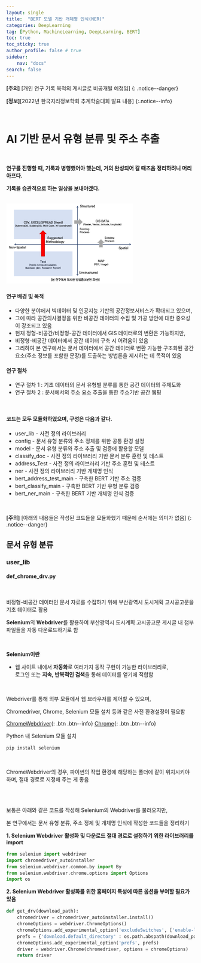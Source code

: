 ```yaml
---
layout: single
title:  "BERT 모델 기반 개체명 인식(NER)"
categories: DeepLearning
tag: [Python, MachineLearning, DeepLearning, BERT]
toc: true
toc_sticky: true
author_profile: false # true
sidebar:
    nav: "docs"
search: false
---
```


**[주의]** [개인 연구 기록 목적의 게시글로 비공개될 예정임]
{: .notice--danger}

**[정보]**[2022년 한국지리정보학회 추계학술대회 발표 내용]
{:.notice--info}

<br>

# AI 기반 문서 유형 분류 및 주소 추출

<br>

**연구를 진행할 때, 기록과 병행했어야 했는데, 거의 완성되어 갈 때즈음 정리하려니 머리 아프다.**

**기록을 습관적으로 하는 일상을 보내야겠다.**

<br>

<img src="../images/2022-12-07-second/research_method_4.png" alt="research_method_4" style="zoom:33%;" />

<div class = "notice--warning">
<h4>연구 배경 및 목적</h4>
<ul>
    <li>다양한 분야에서 빅데이터 및 인공지능 기반의 공간정보서비스가 확대되고 있으며,</li>
    <li>그에 따라 공간의사결정을 위한 비공간 데이터의 수집 및 가공 방안에 대한 중요성이 강조되고 있음</li>
    <li>현재 정형-비공간/비정형-공간 데이터에서 GIS 데이터로의 변환은 가능하지만,</li>
    <li>비정형-비공간 데이터에서 공간 데이터 구축 시 어려움이 있음</li>
    <li>그리하여 본 연구에서는 문서 데이터에서 공간 데이터로 변환 가능한 구조화된 공간 요소(주소 정보를 포함한 문장)를 도출하는 방법론을 제시하는 데 목적이 있음</li>
</ul>
<h4>연구 절차</h4>
<ul>
    <li>연구 절차 1 : 기초 데이터의 문서 유형별 분류를 통한 공간 데이터의 주제도화</li>
    <li>연구 절차 2 : 문서에서의 주소 요소 추출을 통한 주소기반 공간 웹핑</li>
</ul>
</div>

<br>

<div class = "notice--success">
<h4>코드는 모두 모듈화하였으며, 구성은 다음과 같다.</h4>
<ul>
    <li>user_lib - 사전 정의 라이브러리</li>
    <li>config - 문서 유형 분류와 주소 정제를 위한 공통 환경 설정</li>
    <li>model - 문서 유형 분류와 주소 추출 및 검증에 활용할 모델</li>
    <li>classify_doc - 사전 정의 라이브러리 기반 문서 분류 훈련 및 테스트  </li>
    <li>address_Test - 사전 정의 라이브러리 기반 주소 훈련 및 테스트</li>
    <li>ner - 사전 정의 라이브러리 기반 개체명 인식</li>
    <li>bert_address_test_main - 구축한 BERT 기반 주소 검증</li>
    <li>bert_classify_main - 구축한 BERT 기반 유형 분류 검증</li>
    <li>bert_ner_main - 구축한 BERT 기반 개체명 인식 검증</li>
</ul>
</div>
<br>

**[주의]** 
[아래의 내용들은 작성된 코드들을 모듈화했기 때문에 순서에는 의미가 없음]
{: .notice--danger}


## 문서 유형 분류

### user_lib

#### def_chrome_drv.py

<br>

비정형-비공간 데이터인 문서 자료를 수집하기 위해 부산광역시 도시계획 고시공고문을 기초 데이터로 활용

**Selenium**의 **Webdriver**를 활용하여 부산광역시 도시계획 고시공고문 게시글 내 첨부파일들을 자동 다운로드하기로 함

<br>

**Selenium이란**

- 웹 사이트 내에서 **자동화**로 여러가지 동작 구현이 가능한 라이브러리로,
  <br>로그인 또는 **지속, 반복적인 검색**을 통해 데이터를 얻기에 적합함

<br>

Webdriver를 통해 외부 모듈에서 웹 브라우저를 제어할 수 있으며,

Chromedriver, Chrome, Selenium 모듈 설치 등과 같은 사전 환경설정이 필요함

[ChromeWebdriver](https://chromedriver.chromium.org/downloads){: .btn .btn--info}  [Chrome](https://www.google.co.kr/intl/ko/chrome/){: .btn .btn--info}

Python 내 Selenium 모듈 설치

```python
pip install selenium
```

<br>



ChromeWebdriver의 경우, 파이썬의 작업 환경에 해당하는 폴더에 같이 위치시키야 하며,
절대 경로로 지정해 주는 게 좋음

<br>

<br>

보통은 아래와 같은 코드를 작성해 Selenium의 Webdriver를 불러오지만,

본 연구에서는 문서 유형 분류, 주소 정제 및 개체명 인식에 작성한 코드들을 정리하기 



**1. Selenium Webdriver 활성화 및 다운로드 절대 경로로 설정하기 위한 라이브러리를 import**

```python
from selenium import webdriver
import chromedriver_autoinstaller
from selenium.webdriver.common.by import By
from selenium.webdriver.chrome.options import Options
import os
```

**2. Selenium Webdriver 활성화를 위한 홈페이지 특성에 따른 옵션을 부여할 필요가 있음**

```python
def get_drv(download_path):
    chromedriver = chromedriver_autoinstaller.install()
    chromeOptions = webdriver.ChromeOptions()
    chromeOptions.add_experimental_option('excludeSwitches', ['enable-logging'])
    prefs = {'download.default_directory' : os.path.abspath(download_path)}
    chromeOptions.add_experimental_option('prefs', prefs)
    driver = webdriver.Chrome(chromedriver, options = chromeOptions)    
    return driver
```



